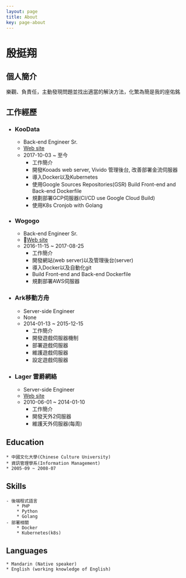 ```yaml
---
layout: page
title: About
key: page-about
---
```

# 殷挺翔


## 個人簡介
樂觀、負責任，主動發現問題並找出適當的解決方法，化繁為簡是我的座佑銘

## 工作經歷
* ### KooData
	- Back-end Engineer Sr.
	- [Web site](https://www.koodata.com.tw/)
	- 2017-10-03 ~ 至今
	    - 工作簡介
	    - 開發Kooads web server, Vivido 管理後台, 改善部署金流伺服器
	    - 導入Docker以及Kubernetes
	    - 使用Google Sources Repositories(GSR) Build Front-end and Back-end Dockerfile
	    - 規劃部署GCP伺服器(CI/CD use Google Cloud Build)
	    - 使用K8s Cronjob with Golang

* ### Wogogo
	- Back-end Engineer Sr.
	- [Web site](https://www.wogogo.com/)
	- 2016-11-15 ~ 2017-08-25
	    - 工作簡介
	    - 開發網站(web server)以及管理後台(server)
    	- 導入Docker以及自動化git
    	- Build Front-end and Back-end Dockerfile
    	- 規劃部署AWS伺服器

* ### Ark移動方舟
	- Server-side Engineer
	- None
	- 2014-01-13 ~ 2015-12-15
	    - 工作簡介
	    - 開發遊戲伺服器機制
    	- 部署遊戲伺服器
    	- 維護遊戲伺服器
    	- 設定遊戲伺服器

* ### Lager 雷爵網絡
	-  Server-side Engineer
	-  [Web site](http://mo.lager.com.tw/)
	-  2010-06-01 ~ 2014-01-10
	    - 工作簡介
	    - 開發天外2伺服器
    	- 維護天外伺服器(每周)

## Education
    * 中國文化大學(Chinese Culture University)
    * 資訊管理學系(Information Management)
    * 2005-09 ~ 2008-07

## Skills
    - 後端程式語言
    	* PHP
    	* Python
    	* Golang
    - 部署相關
    	* Docker 
    	* Kubernetes(k8s)

## Languages
    * Mandarin (Native speaker)
    * English (working knowledge of English)





